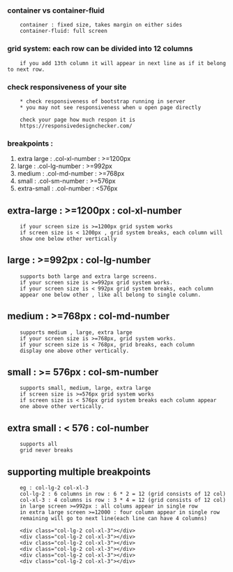 ### container vs container-fluid

        container : fixed size, takes margin on either sides
        container-fluid: full screen

### grid system: each row can be divided into 12 columns

        if you add 13th column it will appear in next line as if it belong to next row.

### check responsiveness of your site

        * check responsiveness of bootstrap running in server
        * you may not see responsiveness when u open page directly

        check your page how much respon it is
        https://responsivedesignchecker.com/

### breakpoints : 

1. extra large : .col-xl-number : 	>=1200px
2. large :  .col-lg-number :  >=992px
3. medium :  .col-md-number : >=768px	
4. small : .col-sm-number : >=576px	
5. extra-small : .col-number : <576px	

## extra-large : >=1200px : col-xl-number

        if your screen size is >=1200px grid system works
        if screen size is < 1200px , grid system breaks, each column will
        show one below other vertically



## large : >=992px : col-lg-number

        supports both large and extra large screens.
        if your screen size is >=992px grid system works.
        if your screen size is < 992px grid system breaks, each column
        appear one below other , like all belong to single column.


## medium : >=768px : col-md-number 

        supports medium , large, extra large
        if your screen size is >=768px, grid system works.
        if your screen size is < 768px, grid breaks, each column
        display one above other vertically.

## small :  >= 576px : col-sm-number

        supports small, medium, large, extra large 
        if screen size is >=576px grid system works 
        if screen size is < 576px grid system breaks each column appear 
        one above other vertically.

## extra small : < 576 : col-number 

        supports all 
        grid never breaks



## supporting multiple breakpoints 

        eg : col-lg-2 col-xl-3
        col-lg-2 : 6 columns in row : 6 * 2 = 12 (grid consists of 12 col)
        col-xl-3 : 4 columns is row : 3 * 4 = 12 (grid consists of 12 col)
        in large screen >=992px : all colums appear in single row 
        in extra large screen >=12000 : four column appear in single row 
        remaining will go to next line(each line can have 4 columns) 

        <div class="col-lg-2 col-xl-3"></div>
        <div class="col-lg-2 col-xl-3"></div>
        <div class="col-lg-2 col-xl-3"></div>
        <div class="col-lg-2 col-xl-3"></div>
        <div class="col-lg-2 col-xl-3"></div>
        <div class="col-lg-2 col-xl-3"></div>
